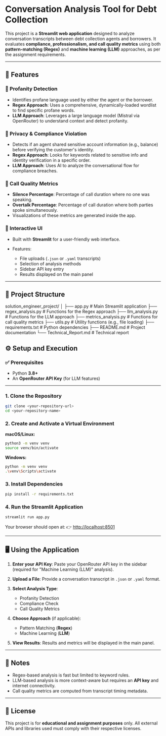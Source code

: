 # Conversation Analysis Tool for Debt Collection

This project is a **Streamlit web application** designed to analyze conversation transcripts between debt collection agents and borrowers.
It evaluates **compliance, professionalism, and call quality metrics** using both **pattern-matching (Regex)** and **machine learning (LLM)** approaches, as per the assignment requirements.

---

## 🚀 Features

### 🔹 Profanity Detection

* Identifies profane language used by either the agent or the borrower.
* **Regex Approach**: Uses a comprehensive, dynamically-loaded wordlist to find specific profane words.
* **LLM Approach**: Leverages a large language model (Mistral via OpenRouter) to understand context and detect profanity.

### 🔹 Privacy & Compliance Violation

* Detects if an agent shared sensitive account information (e.g., balance) before verifying the customer's identity.
* **Regex Approach**: Looks for keywords related to sensitive info and identity verification in a specific order.
* **LLM Approach**: Uses AI to analyze the conversational flow for compliance breaches.

### 🔹 Call Quality Metrics

* **Silence Percentage**: Percentage of call duration where no one was speaking.
* **Overtalk Percentage**: Percentage of call duration where both parties spoke simultaneously.
* Visualizations of these metrics are generated inside the app.

### 🔹 Interactive UI

* Built with **Streamlit** for a user-friendly web interface.
* Features:

  * File uploads (`.json` or `.yaml` transcripts)
  * Selection of analysis methods
  * Sidebar API key entry
  * Results displayed on the main panel

---

## 📂 Project Structure


solution_engineer_project/
│
├── app.py                # Main Streamlit application
├── regex_analysis.py     # Functions for the Regex approach
├── llm_analysis.py       # Functions for the LLM approach
├── metrics_analysis.py   # Functions for call quality metrics
├── utils.py              # Utility functions (e.g., file loading)
├── requirements.txt      # Python dependencies
├── README.md             # Project documentation
└── Technical_Report.md   # Technical report

## ⚙️ Setup and Execution

### ✅ Prerequisites

* Python **3.8+**
* An **OpenRouter API Key** (for LLM features)

---

### 1. Clone the Repository

```bash
git clone <your-repository-url>
cd <your-repository-name>
```

### 2. Create and Activate a Virtual Environment

**macOS/Linux:**

```bash
python3 -m venv venv
source venv/bin/activate
```

**Windows:**

```bash
python -m venv venv
.\venv\Scripts\activate
```

### 3. Install Dependencies

```bash
pip install -r requirements.txt
```

### 4. Run the Streamlit Application

```bash
streamlit run app.py
```

Your browser should open at:
👉 [http://localhost:8501](http://localhost:8501)

---

## 🖥️ Using the Application

1. **Enter your API Key**: Paste your OpenRouter API key in the sidebar (required for "Machine Learning (LLM)" analysis).
2. **Upload a File**: Provide a conversation transcript in `.json` or `.yaml` format.
3. **Select Analysis Type**:

   * Profanity Detection
   * Compliance Check
   * Call Quality Metrics
4. **Choose Approach** (if applicable):

   * Pattern Matching (**Regex**)
   * Machine Learning (**LLM**)
5. **View Results**: Results and metrics will be displayed in the main panel.

---

## 📌 Notes

* Regex-based analysis is fast but limited to keyword rules.
* LLM-based analysis is more context-aware but requires an **API key** and internet connectivity.
* Call quality metrics are computed from transcript timing metadata.

---

## 📝 License

This project is for **educational and assignment purposes** only.
All external APIs and libraries used must comply with their respective licenses.
